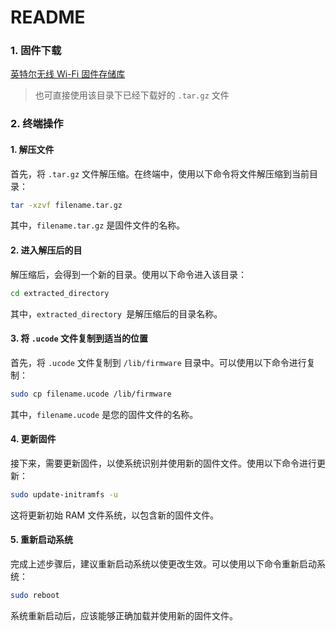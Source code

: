 # README

### 1. 固件下载

[英特尔无线 Wi-Fi 固件存储库](https://www.intel.cn/content/www/cn/zh/support/articles/000005511/network-and-i-o/wireless-networking.html)

>  也可直接使用该目录下已经下载好的 `.tar.gz` 文件

### 2. 终端操作

#### 1. 解压文件

首先，将 `.tar.gz` 文件解压缩。在终端中，使用以下命令将文件解压缩到当前目录：

```bash
tar -xzvf filename.tar.gz
```

其中，`filename.tar.gz` 是固件文件的名称。

#### 2. 进入解压后的目

解压缩后，会得到一个新的目录。使用以下命令进入该目录：

```bash
cd extracted_directory
```

其中，`extracted_directory `是解压缩后的目录名称。

#### 3. 将 `.ucode` 文件复制到适当的位置

首先，将 `.ucode` 文件复制到 `/lib/firmware` 目录中。可以使用以下命令进行复制：

```bash
sudo cp filename.ucode /lib/firmware
```

其中，`filename.ucode` 是您的固件文件的名称。

#### 4. 更新固件

接下来，需要更新固件，以使系统识别并使用新的固件文件。使用以下命令进行更新：

```bash
sudo update-initramfs -u
```

这将更新初始 RAM 文件系统，以包含新的固件文件。

#### 5. 重新启动系统

完成上述步骤后，建议重新启动系统以使更改生效。可以使用以下命令重新启动系统：

```bash
sudo reboot
```

系统重新启动后，应该能够正确加载并使用新的固件文件。